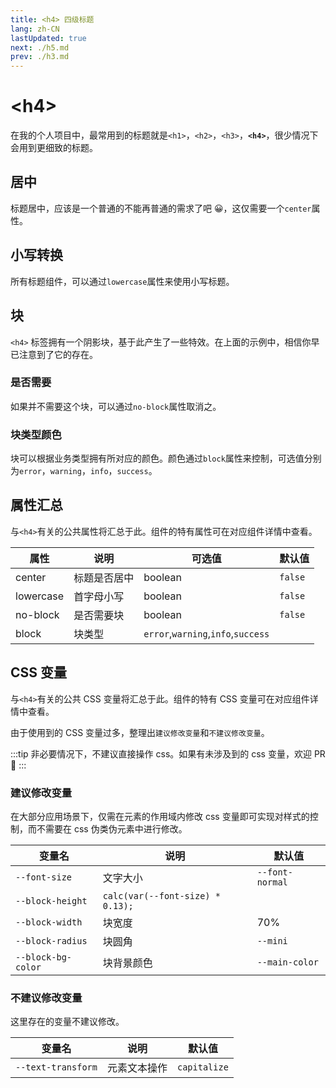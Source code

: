 ```yaml
---
title: <h4> 四级标题
lang: zh-CN
lastUpdated: true
next: ./h5.md
prev: ./h3.md
---
```


# \<h4>

在我的个人项目中，最常用到的标题就是`<h1>`，`<h2>`，`<h3>`，**`<h4>`**，很少情况下会用到更细致的标题。

## 居中

标题居中，应该是一个普通的不能再普通的需求了吧 😀，这仅需要一个`center`属性。

<demo src="../../../.vuepress/components/title/h4Center.vue" title="一个居中的标题" />

## 小写转换

所有标题组件，可以通过`lowercase`属性来使用小写标题。

<demo src="../../../.vuepress/components/title/h4Lowercase.vue" title='使用 js 来实现对字符的控制确实繁琐。' />

## 块

`<h4>` 标签拥有一个阴影块，基于此产生了一些特效。在上面的示例中，相信你早已注意到了它的存在。

### 是否需要

如果并不需要这个块，可以通过`no-block`属性取消之。

<demo src="../../../.vuepress/components/title/h4Block.vue" title="这样看起来正式多了。" />

### 块类型颜色

块可以根据业务类型拥有所对应的颜色。颜色通过`block`属性来控制，可选值分别为`error`，`warning`，`info`，`success`。

<demo src="../../../.vuepress/components/title/h4BlockType.vue" />

## 属性汇总

与`<h4>`有关的公共属性将汇总于此。组件的特有属性可在对应组件详情中查看。

| 属性      | 说明         | 可选值                             | 默认值  |
| --------- | ------------ | ---------------------------------- | ------- |
| center    | 标题是否居中 | boolean                            | `false` |
| lowercase | 首字母小写   | boolean                            | `false` |
| no-block  | 是否需要块   | boolean                            | `false` |
| block     | 块类型       | `error`,`warning`,`info`,`success` |         |

## CSS 变量

与`<h4>`有关的公共 CSS 变量将汇总于此。组件的特有 CSS 变量可在对应组件详情中查看。

由于使用到的 CSS 变量过多，整理出`建议修改变量`和`不建议修改变量`。

:::tip
非必要情况下，不建议直接操作 css。如果有未涉及到的 css 变量，欢迎 PR 👏
:::

### 建议修改变量

在大部分应用场景下，仅需在元素的作用域内修改 css 变量即可实现对样式的控制，而不需要在 css 伪类伪元素中进行修改。

| 变量名             | 说明                             | 默认值          |
| ------------------ | -------------------------------- | --------------- |
| `--font-size`      | 文字大小                         | `--font-normal` |
| `--block-height`   | `calc(var(--font-size) * 0.13);` |                 |
| `--block-width`    | 块宽度                           | 70%             |
| `--block-radius`   | 块圆角                           | `--mini`        |
| `--block-bg-color` | 块背景颜色                       | `--main-color`  |

### 不建议修改变量

这里存在的变量不建议修改。

| 变量名             | 说明         | 默认值       |
| ------------------ | ------------ | ------------ |
| `--text-transform` | 元素文本操作 | `capitalize` |
